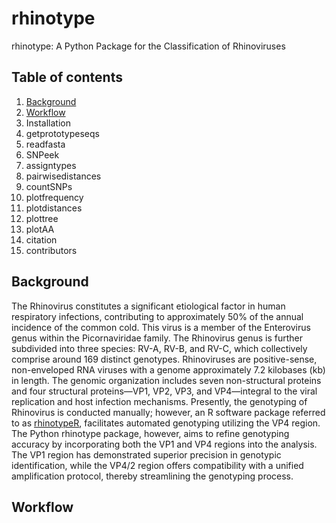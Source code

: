 # rhinotype
rhinotype: A Python Package for the Classification of Rhinoviruses

## Table of contents

1. [Background](#background)
2. [Workflow](#workflow)
3. Installation
4. getprototypeseqs
5. readfasta
6. SNPeek
7. assigntypes
8. pairwisedistances
9. countSNPs
10. plotfrequency
11. plotdistances
12. plottree
13. plotAA
14. citation
15. contributors

## <a id="background"></a>Background 

The Rhinovirus constitutes a significant etiological factor in human respiratory infections, contributing to approximately 50% of the annual incidence of the common cold. This virus is a member of the Enterovirus genus within the Picornaviridae family. The Rhinovirus genus is further subdivided into three species: RV-A, RV-B, and RV-C, which collectively comprise around 169 distinct genotypes. Rhinoviruses are positive-sense, non-enveloped RNA viruses with a genome approximately 7.2 kilobases (kb) in length. The genomic organization includes seven non-structural proteins and four structural proteins—VP1, VP2, VP3, and VP4—integral to the viral replication and host infection mechanisms. Presently, the genotyping of Rhinovirus is conducted manually; however, an R software package referred to as [rhinotypeR](https://github.com/omicscodeathon/rhinotypeR/tree/main), facilitates automated genotyping utilizing the VP4 region. The Python rhinotype package, however, aims to refine genotyping accuracy by incorporating both the VP1 and VP4 regions into the analysis. The VP1 region has demonstrated superior precision in genotypic identification, while the VP4/2 region offers compatibility with a unified amplification protocol, thereby streamlining the genotyping process.

## <a id="workflow"></a>Workflow
